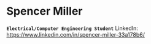 # Spencer Miller

**`Electrical/Computer Engineering Student`**
LinkedIn: https://www.linkedin.com/in/spencer-miller-33a178b6/

